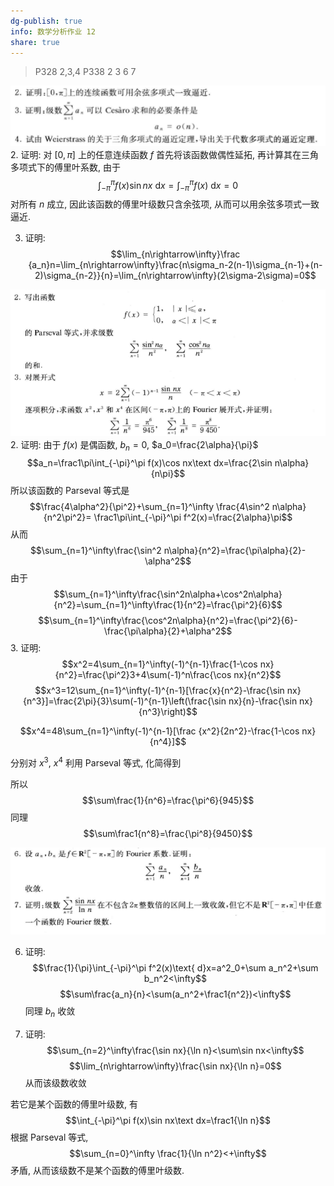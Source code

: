 ```yaml
---
dg-publish: true
info: 数学分析作业 12
share: true
---
```


> P328 2,3,4
> P338 2 3 6 7


![Pasted image 20231208150718.png](../../source/img/Pasted%20image%2020231208150718.png)
2. 证明: 
对 $[0,\pi]$ 上的任意连续函数 $f$ 首先将该函数做偶性延拓, 再计算其在三角多项式下的傅里叶系数, 由于
$$\int_{-\pi}^\pi f(x)\sin nx\text{ d}x=\int_{-\pi}^\pi f(x)\text{ d}x=0$$
对所有 $n$ 成立, 因此该函数的傅里叶级数只含余弦项, 从而可以用余弦多项式一致逼近.

3. 证明:
$$\lim_{n\rightarrow\infty}\frac {a_n}n=\lim_{n\rightarrow\infty}\frac{n\sigma_n-2(n-1)\sigma_{n-1}+(n-2)\sigma_{n-2}}{n}=\lim_{n\rightarrow\infty}(2\sigma-2\sigma)=0$$

![Pasted image 20231208150747.png](../../source/img/Pasted%20image%2020231208150747.png)
2. 证明: 由于 $f(x)$ 是偶函数, $b_n=0$, $a_0=\frac{2\alpha}{\pi}$
$$a_n=\frac1\pi\int_{-\pi}^\pi f(x)\cos nx\text dx=\frac{2\sin n\alpha}{n\pi}$$
所以该函数的 Parseval 等式是
$$\frac{4\alpha^2}{\pi^2}+\sum_{n=1}^\infty \frac{4\sin^2 n\alpha}{n^2\pi^2}=
\frac1\pi\int_{-\pi}^\pi f^2(x)=\frac{2\alpha}\pi$$
从而
$$\sum_{n=1}^\infty\frac{\sin^2 n\alpha}{n^2}=\frac{\pi\alpha}{2}-\alpha^2$$
由于
$$\sum_{n=1}^\infty\frac{\sin^2n\alpha+\cos^2n\alpha}{n^2}=\sum_{n=1}^\infty\frac{1}{n^2}=\frac{\pi^2}{6}$$
$$\sum_{n=1}^\infty\frac{\cos^2n\alpha}{n^2}=\frac{\pi^2}{6}-\frac{\pi\alpha}{2}+\alpha^2$$
3. 证明:
$$x^2=4\sum_{n=1}^\infty(-1)^{n-1}\frac{1-\cos nx}{n^2}=\frac{\pi^2}3+4\sum(-1)^n\frac{\cos nx}{n^2}$$
$$x^3=12\sum_{n=1}^\infty(-1)^{n-1}[\frac{x}{n^2}-\frac{\sin nx}{n^3}]=\frac{2\pi}{3}\sum(-1)^{n-1}\left(\frac{\sin nx}{n}-\frac{\sin nx}{n^3}\right)$$

$$x^4=48\sum_{n=1}^\infty(-1)^{n-1}[\frac {x^2}{2n^2}-\frac{1-\cos nx}{n^4}]$$

分别对 $x^3$, $x^4$ 利用 Parseval 等式, 化简得到

所以
$$\sum\frac{1}{n^6}=\frac{\pi^6}{945}$$
同理
$$\sum\frac1{n^8}=\frac{\pi^8}{9450}$$

![Pasted image 20231208150800.png](../../source/img/Pasted%20image%2020231208150800.png)

6.  证明:
$$\frac{1}{\pi}\int_{-\pi}^\pi f^2(x)\text{ d}x=a^2_0+\sum a_n^2+\sum b_n^2<\infty$$
$$\sum\frac{a_n}{n}<\sum(a_n^2+\frac1{n^2})<\infty$$
同理 $b_n$ 收敛

7. 证明:
$$\sum_{n=2}^\infty\frac{\sin nx}{\ln n}<\sum\sin nx<\infty$$
$$\lim_{n\rightarrow\infty}\frac{\sin nx}{\ln n}=0$$
从而该级数收敛

若它是某个函数的傅里叶级数, 有
$$\int_{-\pi}^\pi f(x)\sin nx\text dx=\frac1{\ln n}$$
根据 Parseval 等式,
$$\sum_{n=0}^\infty \frac{1}{\ln n^2}<+\infty$$
矛盾, 从而该级数不是某个函数的傅里叶级数.
